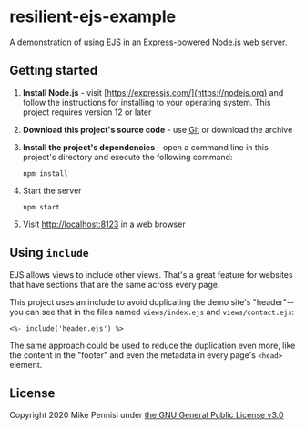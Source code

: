 # resilient-ejs-example

A demonstration of using [EJS](https://ejs.co/) in an
[Express](https://expressjs.com/)-powered [Node.js](https://nodejs.org) web
server.

## Getting started

1. **Install Node.js** - visit [https://expressjs.com/](https://nodejs.org) and
   follow the instructions for installing to your operating system. This
   project requires version 12 or later
2. **Download this project's source code** - use [Git](https://git-scm.com/) or
   download the archive
3. **Install the project's dependencies** - open a command line in this
   project's directory and execute the following command:

       npm install

4. Start the server

       npm start

5. Visit [http://localhost:8123](http://localhost:8123) in a web browser

## Using `include`

EJS allows views to include other views. That's a great feature for websites
that have sections that are the same across every page.

This project uses an include to avoid duplicating the demo site's "header"--you
can see that in the files named `views/index.ejs` and `views/contact.ejs`:

    <%- include('header.ejs') %>

The same approach could be used to reduce the duplication even more, like the
content in the "footer" and even the metadata in every page's `<head>` element.

## License

Copyright 2020 Mike Pennisi under [the GNU General Public License
v3.0](https://www.gnu.org/licenses/gpl-3.0.html)
